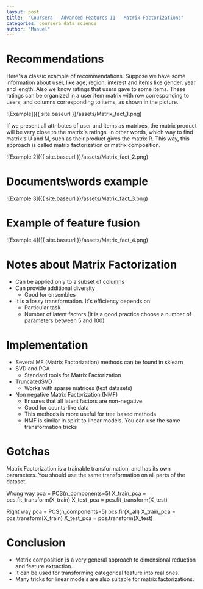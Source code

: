```yaml
---
layout: post
title:  "Coursera - Advanced Features II - Matrix Factorizations"
categories: coursera data_science
author: "Manuel"
---
```


# Recommendations

Here's a classic example of recommendations. Suppose we have some information about user, like age, region, interest and
items like gender, year and length. Also we know ratings that users gave to some items.
These ratings can be organized in a user item matrix with row corresponding to users, and columns corresponding to items, as shown in the picture. 

![Example]({{ site.baseurl }}/assets/Matrix_fact_1.png)

If we present all attributes of user and items as matrixes, the matrix product will be very close to the matrix's ratings.
In other words, which way to find matrix's U and M, such as their product gives the matrix R.
This way, this approach is called matrix factorization or matrix composition. 

![Example 2]({{ site.baseurl }}/assets/Matrix_fact_2.png)

# Documents\words example

![Example 3]({{ site.baseurl }}/assets/Matrix_fact_3.png)

# Example of feature fusion

![Example 4]({{ site.baseurl }}/assets/Matrix_fact_4.png)

# Notes about Matrix Factorization
- Can be applied only to a subset of columns
- Can provide additional diversity
    - Good for ensembles
- It is a lossy transformation. It's efficiency depends on:
    - Particular task
    - Number of latent factors (It is a good practice choose a number of parameters between 5 and 100)

# Implementation
-  Several MF (Matrix Factorization) methods can be found in sklearn
- SVD and PCA
    - Standard tools for Matrix Factorization
- TruncatedSVD
    - Works with sparse matrices (text datasets)
-  Non negative Matrix Factorization (NMF)
    - Ensures that all latent factors are non-negative
    - Good for counts-like data
    - This methods is more useful for tree based methods
    - NMF is similar in spirit to linear models. You can use the same transformation tricks

# Gotchas
Matrix Factorization is a trainable transformation, and has its own parameters. You should use the same transformation on all parts of the dataset.

Wrong way
    pca = PCS(n_components=5)
    X_train_pca = pcs.fit_transform(X_train)
    X_test_pca = pcs.fit_transform(X_test)

Right way
    pca = PCS(n_components=5)
    pcs.fir(X_all)
    X_train_pca = pcs.transform(X_train)
    X_test_pca = pcs.transform(X_test)

# Conclusion
- Matrix composition is a very general approach to dimensional reduction and feature extraction.
- It can be used for transforming categorical feature into real ones.
- Many tricks for linear models are also suitable for matrix factorizations. 